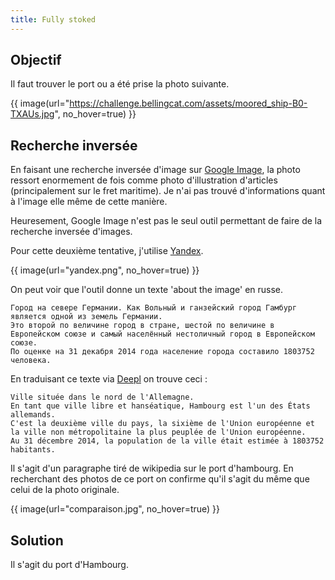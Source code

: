 ```yaml
---
title: Fully stoked
---
```


## Objectif

Il faut trouver le port ou a été prise la photo suivante.

{{ image(url="https://challenge.bellingcat.com/assets/moored_ship-B0-TXAUs.jpg", no_hover=true) }}

## Recherche inversée

En faisant une recherche inversée d'image sur [Google Image](https://images.google.com), la photo ressort enormement de fois comme photo d'illustration d'articles (principalement sur le fret maritime). Je n'ai pas trouvé d'informations quant à l'image elle même de cette manière.

Heuresement, Google Image n'est pas le seul outil permettant de faire de la recherche inversée d'images.


Pour cette deuxième tentative, j'utilise [Yandex](https://yandex.com/).

{{ image(url="yandex.png", no_hover=true) }}

On peut voir que l'outil donne un texte 'about the image' en russe.

```
Город на севере Германии. Как Вольный и ганзейский город Гамбург является одной из земель Германии.
Это второй по величине город в стране, шестой по величине в Европейском союзе и самый населённый нестоличный город в Европейском союзе.
По оценке на 31 декабря 2014 года население города составило 1803752 человека.
```

En traduisant ce texte via [Deepl](https://www.deepl.com) on trouve ceci :

```
Ville située dans le nord de l'Allemagne.
En tant que ville libre et hanséatique, Hambourg est l'un des États allemands.
C'est la deuxième ville du pays, la sixième de l'Union européenne et la ville non métropolitaine la plus peuplée de l'Union européenne.
Au 31 décembre 2014, la population de la ville était estimée à 1803752 habitants.
```

Il s'agit d'un paragraphe tiré de wikipedia sur le port d'hambourg. En recherchant des photos de ce port on confirme qu'il s'agit du même que celui de la photo originale.

{{ image(url="comparaison.jpg", no_hover=true) }}

## Solution

Il s'agit du port d'Hambourg.